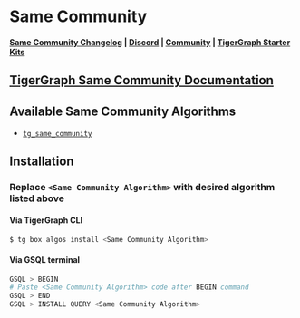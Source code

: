 
# Same Community

#### [Same Community Changelog](https://github.com/tigergraph/gsql-graph-algorithms/blob/master/algorithms/Topological_Link_Prediction/same_community/CHANGELOG.md) | [Discord](https://discord.gg/vFbmPyvJJN) | [Community](https://community.tigergraph.com) | [TigerGraph Starter Kits](https://github.com/zrougamed/TigerGraph-Starter-Kits-Parser)

## [TigerGraph Same Community Documentation](https://docs.tigergraph.com/graph-ml/current/link-prediction/same-community)

## Available Same Community Algorithms 

* [`tg_same_community`](https://github.com/tigergraph/gsql-graph-algorithms/blob/master/algorithms/Topological%20Link%20Prediction/same_community/tg_same_community.gsql)

## Installation 

### Replace `<Same Community Algorithm>` with desired algorithm listed above 

#### Via TigerGraph CLI

```bash
$ tg box algos install <Same Community Algorithm>
```

#### Via GSQL terminal

```bash
GSQL > BEGIN
# Paste <Same Community Algorithm> code after BEGIN command
GSQL > END 
GSQL > INSTALL QUERY <Same Community Algorithm>
```
